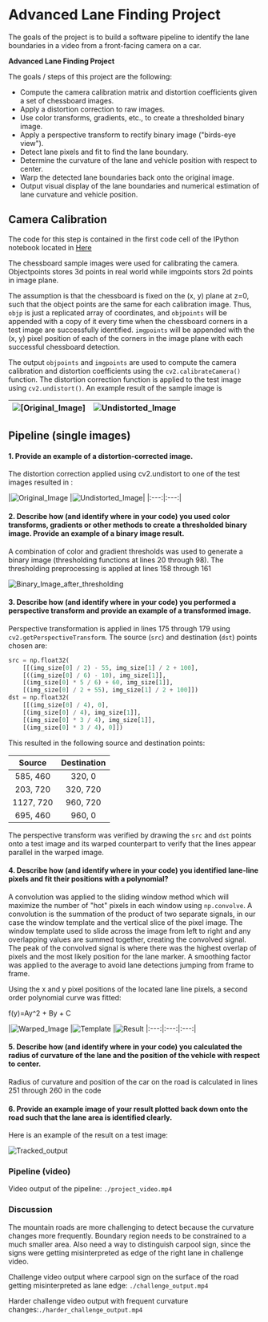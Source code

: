 # **Advanced Lane Finding Project**

The goals of the project is to build a software pipeline to identify the lane boundaries in a video from a front-facing camera on a car. 

**Advanced Lane Finding Project**

The goals / steps of this project are the following:

* Compute the camera calibration matrix and distortion coefficients given a set of chessboard images.
* Apply a distortion correction to raw images.
* Use color transforms, gradients, etc., to create a thresholded binary image.
* Apply a perspective transform to rectify binary image ("birds-eye view").
* Detect lane pixels and fit to find the lane boundary.
* Determine the curvature of the lane and vehicle position with respect to center.
* Warp the detected lane boundaries back onto the original image.
* Output visual display of the lane boundaries and numerical estimation of lane curvature and vehicle position.

## Camera Calibration

The code for this step is contained in the first code cell of the IPython notebook located in [Here](https://github.com/udacity/CarND-Camera-Calibration/blob/master/camera_calibration.ipynb)  

The chessboard sample images were used for calibrating the camera. Objectpoints stores 3d points in real world while imgpoints stors 2d points in image plane. 

The assumption is that the chessboard is fixed on the (x, y) plane at z=0, such that the object points are the same for each calibration image.  Thus, `objp` is just a replicated array of coordinates, and `objpoints` will be appended with a copy of it every time when the chessboard corners in a test image are successfully identified. `imgpoints` will be appended with the (x, y) pixel position of each of the corners in the image plane with each successful chessboard detection.  

The output `objpoints` and `imgpoints` are used to compute the camera calibration and distortion coefficients using the `cv2.calibrateCamera()` function. The distortion correction function is applied to the test image using `cv2.undistort()`. An example result of the sample image is
 
|![[Original_Image]](camera_cal/calibration3.jpg?raw=true "Original_Image") | ![](camera_cal/test_undist.jpg?raw=true "Undistorted_Image")| 
|:---:|:---:|


## Pipeline (single images)

#### 1. Provide an example of a distortion-corrected image.

The distortion correction applied using cv2.undistort to one of the test images resulted in :

|![](test_images/test2.jpg?raw=true "Original_Image")
|![](output_images/undistorted.jpg?raw=true "Undistorted_Image")| 
|:---:|:---:|
#### 2. Describe how (and identify where in your code) you used color transforms, gradients or other methods to create a thresholded binary image.  Provide an example of a binary image result.

A combination of color and gradient thresholds was used to generate a binary image (thresholding functions at lines 20 through 98). The thresholding preprocessing is applied at lines 158 through 161

![](output_images/threshold.jpg?raw=true "Binary_Image_after_thresholding")

#### 3. Describe how (and identify where in your code) you performed a perspective transform and provide an example of a transformed image.

Perspective transformation is applied in lines 175 through 179 using `cv2.getPerspectiveTransform`. The source (`src`) and destination (`dst`) points chosen are:

```python
src = np.float32(
    [[(img_size[0] / 2) - 55, img_size[1] / 2 + 100],
    [((img_size[0] / 6) - 10), img_size[1]],
    [(img_size[0] * 5 / 6) + 60, img_size[1]],
    [(img_size[0] / 2 + 55), img_size[1] / 2 + 100]])
dst = np.float32(
    [[(img_size[0] / 4), 0],
    [(img_size[0] / 4), img_size[1]],
    [(img_size[0] * 3 / 4), img_size[1]],
    [(img_size[0] * 3 / 4), 0]])
```

This resulted in the following source and destination points:

| Source        | Destination   | 
|:-------------:|:-------------:| 
| 585, 460      | 320, 0        | 
| 203, 720      | 320, 720      |
| 1127, 720     | 960, 720      |
| 695, 460      | 960, 0        |

The perspective transform was verified by drawing the `src` and `dst` points onto a test image and its warped counterpart to verify that the lines appear parallel in the warped image.



#### 4. Describe how (and identify where in your code) you identified lane-line pixels and fit their positions with a polynomial?

A convolution was applied to the sliding window method which will maximize the number of "hot" pixels in each window using `np.convolve`. A convolution is the summation of the product of two separate signals, in our case the window template and the vertical slice of the pixel image. The window template used to slide across the image from left to right and any overlapping values are summed together, creating the convolved signal. The peak of the convolved signal is where there was the highest overlap of pixels and the most likely position for the lane marker. A smoothing factor was applied to the average to avoid lane detections jumping from frame to frame. 

Using the x and y pixel positions of the located lane line pixels, a second order polynomial curve was fitted:

f(y)=Ay^​2 + By + C 

|![](output_images/warped.jpg?raw=true "Warped_Image")
|![](output_images/template.jpg?raw=true "Template") 
|![](output_images/result.jpg?raw=true "Result")
|:---:|:---:|:---:|

#### 5. Describe how (and identify where in your code) you calculated the radius of curvature of the lane and the position of the vehicle with respect to center.
Radius of curvature and position of the car on the road is calculated in lines 251 through 260 in the code

#### 6. Provide an example image of your result plotted back down onto the road such that the lane area is identified clearly.

Here is an example of the result on a test image:

![](output_images/tracked1.jpg?raw=true "Tracked_output")

### Pipeline (video)

Video output of the pipeline: `./project_video.mp4`

### Discussion

The mountain roads are more challenging to detect because the curvature changes more frequently. Boundary region needs to be constrained to a much smaller area. Also need a way to distinguish carpool sign, since the signs were getting misinterpreted as edge of the right lane in challenge video.

Challenge video output where carpool sign on the surface of the road getting misinterpreted as lane edge: `./challenge_output.mp4`

Harder challenge video output with frequent curvature changes:`./harder_challenge_output.mp4`